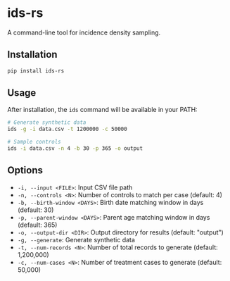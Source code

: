 # ids-rs

A command-line tool for incidence density sampling.

## Installation

```bash
pip install ids-rs
```

## Usage

After installation, the `ids` command will be available in your PATH:

```bash
# Generate synthetic data
ids -g -i data.csv -t 1200000 -c 50000

# Sample controls
ids -i data.csv -n 4 -b 30 -p 365 -o output
```

## Options

- `-i, --input <FILE>`: Input CSV file path
- `-n, --controls <N>`: Number of controls to match per case (default: 4)
- `-b, --birth-window <DAYS>`: Birth date matching window in days (default: 30)
- `-p, --parent-window <DAYS>`: Parent age matching window in days (default: 365)
- `-o, --output-dir <DIR>`: Output directory for results (default: "output")
- `-g, --generate`: Generate synthetic data
- `-t, --num-records <N>`: Number of total records to generate (default: 1,200,000)
- `-c, --num-cases <N>`: Number of treatment cases to generate (default: 50,000)
